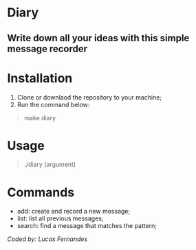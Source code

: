 # Diary
## Write down all your ideas with this simple message recorder

# Installation
1. Clone or downlaod the repository to your machine;
2. Run the command below:
> make diary

# Usage
>./diary <action> (argument)

# Commands
- add: create and record a new message;
- list: list all previous messages;
- search: find a message that matches the pattern;

_Coded by: Lucas Fernandes_
